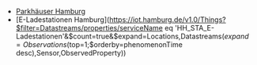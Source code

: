 - [Parkhäuser Hamburg](https://metaver.de/trefferanzeige?cmd=doShowDocument&docuuid=0EEE1494-36DD-410C-B5A3-7531DC457014)
- [E-Ladestationen Hamburg](https://iot.hamburg.de/v1.0/Things?$filter=Datastreams/properties/serviceName eq 'HH_STA_E-Ladestationen'&$count=true&$expand=Locations,Datastreams($expand=Observations($top=1;$orderby=phenomenonTime desc),Sensor,ObservedProperty))